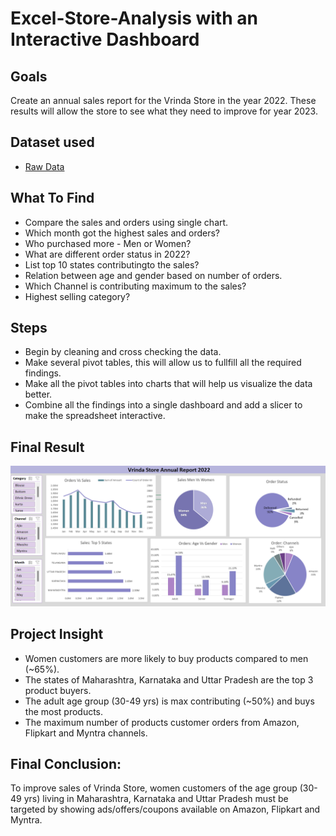 # Excel-Store-Analysis with an Interactive Dashboard

## **Goals**

Create an annual sales report for the Vrinda Store in the year 2022. These results will allow the store to see what they need to improve for year 2023.

## **Dataset used**
- <a href="https://github.com/sanasingh016/Excel_Store_Analysis/blob/141bd0e7e23b66ddf932a209e50405abcd43c165/Raw%20Data.xlsx">Raw Data</a>

## **What To Find**

- Compare the sales and orders using single chart.
- Which month got the highest sales and orders?
- Who purchased more - Men or Women?
- What are different order status in 2022?
- List top 10 states contributingto the sales?
- Relation between age and gender based on number of orders.
- Which Channel is contributing maximum to the sales?
- Highest selling category?



## **Steps**

- Begin by cleaning and cross checking the data.
- Make several pivot tables, this will allow us to fullfill all the required findings.
- Make all the pivot tables into charts that will help us visualize the data better.
- Combine all the findings into a single dashboard and add a slicer to make the spreadsheet interactive.

## **Final Result**
![Alt text of the image](https://github.com/sanasingh016/Excel_Store_Analysis/blob/6226d041a7eb922ccce7b96384c6b9ce8262a79d/Dashboard.png)

## **Project Insight**

- Women customers are more likely to buy products compared to men (~65%).
- The states of Maharashtra, Karnataka and Uttar Pradesh are the top 3 product buyers.
- The adult age group (30-49 yrs) is max contributing (~50%) and buys the most products.
- The maximum number of products customer orders from Amazon, Flipkart and Myntra channels.



## **Final Conclusion:**

To improve sales of Vrinda Store, women customers of the age group (30-49 yrs) living in Maharashtra, Karnataka and Uttar Pradesh must be targeted by showing ads/offers/coupons available on Amazon, Flipkart and Myntra.
